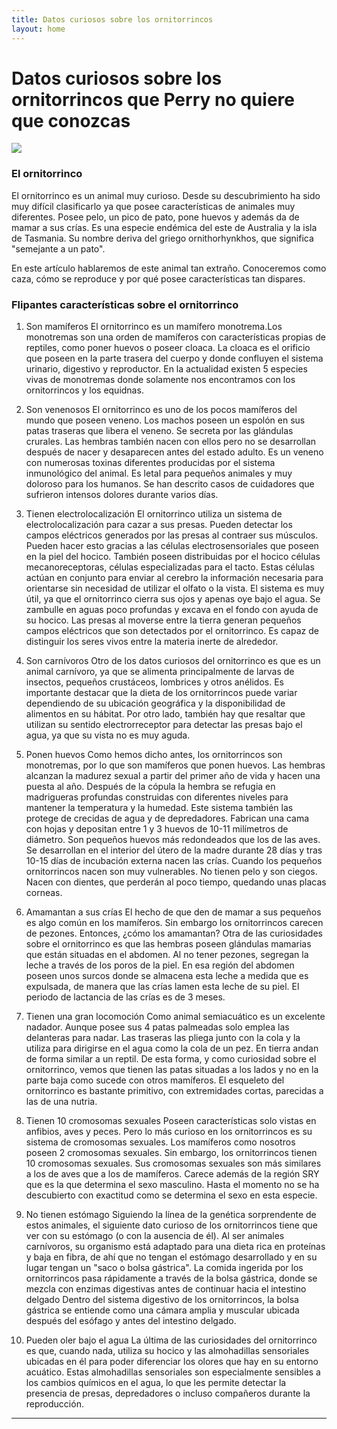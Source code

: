 ```yaml
---
title: Datos curiosos sobre los ornitorrincos
layout: home
---
```


# **Datos curiosos sobre los ornitorrincos que Perry no quiere que conozcas**

![](https://encrypted-tbn2.gstatic.com/images?q=tbn:ANd9GcRwZoaJE5rv9zyIM2sJ-ZVmiqPQoo79NyATwMMn8GFZOVJlOAGq)

### El ornitorrinco

El ornitorrinco es un animal muy curioso. Desde su descubrimiento ha sido muy difícil clasificarlo ya que posee características de animales muy diferentes. Posee pelo, un pico de pato, pone huevos y además da de mamar a sus crías. Es una especie endémica del este de Australia y la isla de Tasmania. Su nombre deriva del griego ornithorhynkhos, que significa "semejante a un pato".

En este artículo hablaremos de este animal tan extraño. Conoceremos como caza, cómo se reproduce y por qué posee características tan dispares.

### Flipantes características sobre el ornitorrinco

1. Son mamíferos
El ornitorrinco es un mamífero monotrema.Los monotremas son una orden de mamíferos con características propias de reptiles, como poner huevos o poseer cloaca. La cloaca es el orificio que poseen en la parte trasera del cuerpo y donde confluyen el sistema urinario, digestivo y reproductor. En la actualidad existen 5 especies vivas de monotremas donde solamente nos encontramos con los ornitorrincos y los equidnas.

2. Son venenosos
El ornitorrinco es uno de los pocos mamíferos del mundo que poseen veneno. Los machos poseen un espolón en sus patas traseras que libera el veneno. Se secreta por las glándulas crurales. Las hembras también nacen con ellos pero no se desarrollan después de nacer y desaparecen antes del estado adulto.
Es un veneno con numerosas toxinas diferentes producidas por el sistema inmunológico del animal. Es letal para pequeños animales y muy doloroso para los humanos. Se han descrito casos de cuidadores que sufrieron intensos dolores durante varios días.

4. Tienen electrolocalización
El ornitorrinco utiliza un sistema de electrolocalización para cazar a sus presas. Pueden detectar los campos eléctricos generados por las presas al contraer sus músculos. Pueden hacer esto gracias a las células electrosensoriales que poseen en la piel del hocico. También poseen distribuidas por el hocico células mecanoreceptoras, células especializadas para el tacto.
Estas células actúan en conjunto para enviar al cerebro la información necesaria para orientarse sin necesidad de utilizar el olfato o la vista. El sistema es muy útil, ya que el ornitorrinco cierra sus ojos y apenas oye bajo el agua. Se zambulle en aguas poco profundas y excava en el fondo con ayuda de su hocico.
Las presas al moverse entre la tierra generan pequeños campos eléctricos que son detectados por el ornitorrinco. Es capaz de distinguir los seres vivos entre la materia inerte de alrededor.

4. Son carnívoros
Otro de los datos curiosos del ornitorrinco es que es un animal carnívoro, ya que se alimenta principalmente de larvas de insectos, pequeños crustáceos, lombrices y otros anélidos. Es importante destacar que la dieta de los ornitorrincos puede variar dependiendo de su ubicación geográfica y la disponibilidad de alimentos en su hábitat. Por otro lado, también hay que resaltar que utilizan su sentido electrorreceptor para detectar las presas bajo el agua, ya que su vista no es muy aguda.

5. Ponen huevos
Como hemos dicho antes, los ornitorrincos son monotremas, por lo que son mamíferos que ponen huevos. Las hembras alcanzan la madurez sexual a partir del primer año de vida y hacen una puesta al año. Después de la cópula la hembra se refugia en madrigueras profundas construidas con diferentes niveles para mantener la temperatura y la humedad. Este sistema también las protege de crecidas de agua y de depredadores.
Fabrican una cama con hojas y depositan entre 1 y 3 huevos de 10-11 milímetros de diámetro. Son pequeños huevos más redondeados que los de las aves. Se desarrollan en el interior del útero de la madre durante 28 días y tras 10-15 días de incubación externa nacen las crías.
Cuando los pequeños ornitorrincos nacen son muy vulnerables. No tienen pelo y son ciegos. Nacen con dientes, que perderán al poco tiempo, quedando unas placas corneas.

6. Amamantan a sus crías
El hecho de que den de mamar a sus pequeños es algo común en los mamíferos. Sin embargo los ornitorrincos carecen de pezones. Entonces, ¿cómo los amamantan?
Otra de las curiosidades sobre el ornitorrinco es que las hembras poseen glándulas mamarias que están situadas en el abdomen. Al no tener pezones, segregan la leche a través de los poros de la piel. En esa región del abdomen poseen unos surcos donde se almacena esta leche a medida que es expulsada, de manera que las crías lamen esta leche de su piel. El periodo de lactancia de las crías es de 3 meses.

7. Tienen una gran locomoción
Como animal semiacuático es un excelente nadador. Aunque posee sus 4 patas palmeadas solo emplea las delanteras para nadar. Las traseras las pliega junto con la cola y la utiliza para dirigirse en el agua como la cola de un pez.
En tierra andan de forma similar a un reptil. De esta forma, y como curiosidad sobre el ornitorrinco, vemos que tienen las patas situadas a los lados y no en la parte baja como sucede con otros mamíferos. El esqueleto del ornitorrinco es bastante primitivo, con extremidades cortas, parecidas a las de una nutria.

8. Tienen 10 cromosomas sexuales
Poseen características solo vistas en anfibios, aves y peces. Pero lo más curioso en los ornitorrincos es su sistema de cromosomas sexuales. Los mamíferos como nosotros poseen 2 cromosomas sexuales. Sin embargo, los ornitorrincos tienen 10 cromosomas sexuales.
Sus cromosomas sexuales son más similares a los de aves que a los de mamíferos. Carece además de la región SRY que es la que determina el sexo masculino. Hasta el momento no se ha descubierto con exactitud como se determina el sexo en esta especie.

9. No tienen estómago
Siguiendo la línea de la genética sorprendente de estos animales, el siguiente dato curioso de los ornitorrincos tiene que ver con su estómago (o con la ausencia de él). Al ser animales carnívoros, su organismo está adaptado para una dieta rica en proteínas y baja en fibra, de ahí que no tengan el estómago desarrollado y en su lugar tengan un "saco o bolsa gástrica". La comida ingerida por los ornitorrincos pasa rápidamente a través de la bolsa gástrica, donde se mezcla con enzimas digestivas antes de continuar hacia el intestino delgado
Dentro del sistema digestivo de los ornitorrincos, la bolsa gástrica se entiende como una cámara amplia y muscular ubicada después del esófago y antes del intestino delgado.

10. Pueden oler bajo el agua
La última de las curiosidades del ornitorrinco es que, cuando nada, utiliza su hocico y las almohadillas sensoriales ubicadas en él para poder diferenciar los olores que hay en su entorno acuático. Estas almohadillas sensoriales son especialmente sensibles a los cambios químicos en el agua, lo que les permite detectar la presencia de presas, depredadores o incluso compañeros durante la reproducción.

----

[^1]: [It can take up to 10 minutes for changes to your site to publish after you push the changes to GitHub](https://docs.github.com/en/pages/setting-up-a-github-pages-site-with-jekyll/creating-a-github-pages-site-with-jekyll#creating-your-site).

[Just the Docs]: https://just-the-docs.github.io/just-the-docs/
[GitHub Pages]: https://docs.github.com/en/pages
[README]: https://github.com/just-the-docs/just-the-docs-template/blob/main/README.md
[Jekyll]: https://jekyllrb.com
[GitHub Pages / Actions workflow]: https://github.blog/changelog/2022-07-27-github-pages-custom-github-actions-workflows-beta/
[use this template]: https://github.com/just-the-docs/just-the-docs-template/generate

